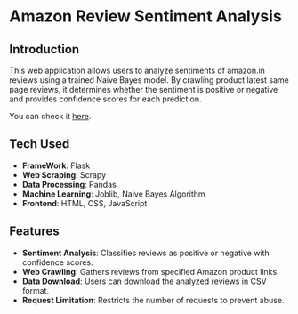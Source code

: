 # Amazon Review Sentiment Analysis

## Introduction
This web application allows users to analyze sentiments of amazon.in reviews using a trained Naive Bayes model. By crawling product latest same page reviews, it determines whether the sentiment is positive or negative and provides confidence scores for each prediction.

You can check it [here](https://amazon-customer-review-sentiment.onrender.com/).

## Tech Used
- **FrameWork**: Flask
- **Web Scraping**: Scrapy
- **Data Processing**: Pandas
- **Machine Learning**: Joblib, Naive Bayes Algorithm
- **Frontend**: HTML, CSS, JavaScript

## Features
- **Sentiment Analysis**: Classifies reviews as positive or negative with confidence scores.
- **Web Crawling**: Gathers reviews from specified Amazon product links.
- **Data Download**: Users can download the analyzed reviews in CSV format.
- **Request Limitation**: Restricts the number of requests to prevent abuse.
